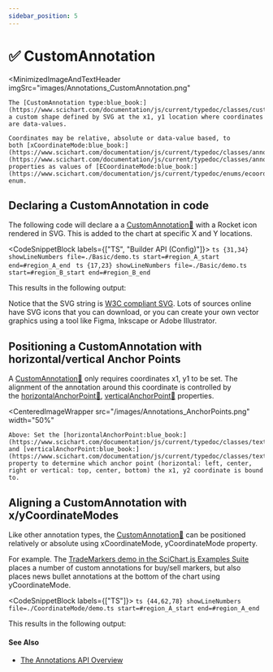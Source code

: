 ```yaml
---
sidebar_position: 5
---
```


# ✅ CustomAnnotation

<MinimizedImageAndTextHeader 
    imgSrc="images/Annotations_CustomAnnotation.png"
>
    The [CustomAnnotation type:blue_book:](https://www.scichart.com/documentation/js/current/typedoc/classes/customannotation.html) draws a custom shape defined by SVG at the x1, y1 location where coordinates are data-values.

    Coordinates may be relative, absolute or data-value based, to both [xCoordinateMode:blue_book:](https://www.scichart.com/documentation/js/current/typedoc/classes/annotationbase.html#xcoordinatemode), [yCoordinateMode:blue_book:](https://www.scichart.com/documentation/js/current/typedoc/classes/annotationbase.html#ycoordinatemode) properties as values of [ECoordinateMode:blue_book:](https://www.scichart.com/documentation/js/current/typedoc/enums/ecoordinatemode.html) enum.
</MinimizedImageAndTextHeader>

Declaring a CustomAnnotation in code
------------------------------------

The following code will declare a a [CustomAnnotation:blue_book:](https://www.scichart.com/documentation/js/current/typedoc/classes/customannotation.html) with a Rocket icon rendered in SVG. This is added to the chart at specific X and Y locations.

<CodeSnippetBlock labels={["TS", "Builder API (Config)"]}>
    ```ts {31,34} showLineNumbers file=./Basic/demo.ts start=#region_A_start end=#region_A_end
    ```
    ```ts {17,23} showLineNumbers file=./Basic/demo.ts start=#region_B_start end=#region_B_end
    ```
</CodeSnippetBlock>

This results in the following output:

<LiveDocSnippet name="./Basic/demo" />

Notice that the SVG string is [W3C compliant SVG](https://www.w3.org/Graphics/SVG/). Lots of sources online have SVG icons that you can download, or you can create your own vector graphics using a tool like Figma, Inkscape or Adobe Illustrator.

Positioning a CustomAnnotation with horizontal/vertical Anchor Points
---------------------------------------------------------------------

A [CustomAnnotation:blue_book:](https://www.scichart.com/documentation/js/current/typedoc/classes/customannotation.html) only requires coordinates x1, y1 to be set. The alignment of the annotation around this coordinate is controlled by the [horizontalAnchorPoint:blue_book:](https://www.scichart.com/documentation/js/current/typedoc/classes/textannotation.html#horizontalanchorpoint), [verticalAnchorPoint:blue_book:](https://www.scichart.com/documentation/js/current/typedoc/classes/textannotation.html#verticalanchorpoint) properties.

<CenteredImageWrapper
    src="/images/Annotations_AnchorPoints.png"
    width="50%"
>
    Above: Set the [horizontalAnchorPoint:blue_book:](https://www.scichart.com/documentation/js/current/typedoc/classes/textannotation.html#horizontalanchorpoint), and [verticalAnchorPoint:blue_book:](https://www.scichart.com/documentation/js/current/typedoc/classes/textannotation.html#verticalanchorpoint) property to determine which anchor point (horizontal: left, center, right or vertical: top, center, bottom) the x1, y2 coordinate is bound to.
</CenteredImageWrapper>

Aligning a CustomAnnotation with x/yCoordinateModes
---------------------------------------------------

Like other annotation types, the [CustomAnnotation:blue_book:](https://www.scichart.com/documentation/js/current/typedoc/classes/customannotation.html) can be positioned relatively or absolute using xCoordinateMode, yCoordinateMode property.

For example. The [TradeMarkers demo in the SciChart.js Examples Suite](https://demo.scichart.com/javascript-stock-chart-buy-sell-markers) places a number of custom annotations for buy/sell markers, but also places news bullet annotations at the bottom of the chart using yCoordinateMode. 

<CodeSnippetBlock labels={["TS"]}>
    ```ts {44,62,78} showLineNumbers file=./CoordinateMode/demo.ts start=#region_A_start end=#region_A_end
    ```
</CodeSnippetBlock>

This results in the following output:

<LiveDocSnippet name="./CoordinateMode/demo" />

#### See Also

* [The Annotations API Overview](/docs/2d-charts/annotations-api/annotations-api-overview)